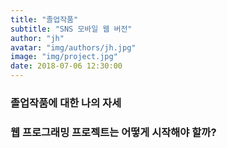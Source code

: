 ```yaml
---
title: "졸업작품"
subtitle: "SNS 모바일 웹 버전"
author: "jh"
avatar: "img/authors/jh.jpg"
image: "img/project.jpg"
date: 2018-07-06 12:30:00
---
```


### 졸업작품에 대한 나의 자세 

### 웹 프로그래밍 프로젝트는 어떻게 시작해야 할까?



